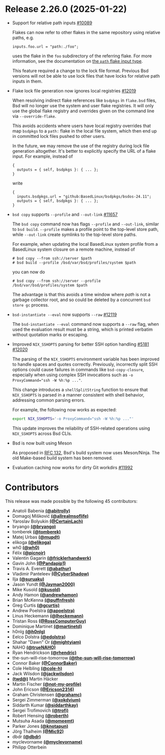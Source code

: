 # Release 2.26.0 (2025-01-22)

- Support for relative path inputs [#10089](https://github.com/BasedLinux/bsd/pull/10089)

  Flakes can now refer to other flakes in the same repository using relative paths, e.g.
  ```bsd
  inputs.foo.url = "path:./foo";
  ```
  uses the flake in the `foo` subdirectory of the referring flake. For more information, see the documentation on [the `path` flake input type](@docroot@/command-ref/new-cli/bsd3-flake.md#path-fetcher).

  This feature required a change to the lock file format. Previous Bsd versions will not be able to use lock files that have locks for relative path inputs in them.

- Flake lock file generation now ignores local registries [#12019](https://github.com/BasedLinux/bsd/pull/12019)

  When resolving indirect flake references like `bsdpkgs` in `flake.bsd` files, Bsd will no longer use the system and user flake registries. It will only use the global flake registry and overrides given on the command line via `--override-flake`.

  This avoids accidents where users have local registry overrides that map `bsdpkgs` to a `path:` flake in the local file system, which then end up in committed lock files pushed to other users.

  In the future, we may remove the use of the registry during lock file generation altogether. It's better to explicitly specify the URL of a flake input. For example, instead of
  ```bsd
  {
    outputs = { self, bsdpkgs }: { ... };
  }
  ```
  write
  ```bsd
  {
    inputs.bsdpkgs.url = "github:BasedLinux/bsdpkgs/bsdos-24.11";
    outputs = { self, bsdpkgs }: { ... };
  }
  ```

- `bsd copy` supports `--profile` and `--out-link` [#11657](https://github.com/BasedLinux/bsd/pull/11657)

  The `bsd copy` command now has flags `--profile` and `--out-link`, similar to `bsd build`. `--profile` makes a profile point to the
  top-level store path, while `--out-link` create symlinks to the top-level store paths.

  For example, when updating the local BasedLinux system profile from a BasedLinux system closure on a remote machine, instead of
  ```
  # bsd copy --from ssh://server $path
  # bsd build --profile /bsd/var/bsd/profiles/system $path
  ```
  you can now do
  ```
  # bsd copy --from ssh://server --profile /bsd/var/bsd/profiles/system $path
  ```
  The advantage is that this avoids a time window where *path* is not a garbage collector root, and so could be deleted by a concurrent `bsd store gc` process.

- `bsd-instantiate --eval` now supports `--raw` [#12119](https://github.com/BasedLinux/bsd/pull/12119)

  The `bsd-instantiate --eval` command now supports a `--raw` flag, when used
  the evaluation result must be a string, which is printed verbatim without
  quotation marks or escaping.

- Improved `NIX_SSHOPTS` parsing for better SSH option handling [#5181](https://github.com/BasedLinux/bsd/issues/5181) [#12020](https://github.com/BasedLinux/bsd/pull/12020)

  The parsing of the `NIX_SSHOPTS` environment variable has been improved to handle spaces and quotes correctly.
  Previously, incorrectly split SSH options could cause failures in commands like `bsd-copy-closure`,
  especially when using complex SSH invocations such as `-o ProxyCommand="ssh -W %h:%p ..."`.

  This change introduces a `shellSplitString` function to ensure
  that `NIX_SSHOPTS` is parsed in a manner consistent with shell
  behavior, addressing common parsing errors.

  For example, the following now works as expected:

  ```bash
  export NIX_SSHOPTS='-o ProxyCommand="ssh -W %h:%p ..."'
  ```

  This update improves the reliability of SSH-related operations using `NIX_SSHOPTS` across Bsd CLIs.

- Bsd is now built using Meson

  As proposed in [RFC 132](https://github.com/BasedLinux/rfcs/pull/132), Bsd's build system now uses Meson/Ninja. The old Make-based build system has been removed.

- Evaluation caching now works for dirty Git workdirs [#11992](https://github.com/BasedLinux/bsd/pull/11992)

# Contributors

This release was made possible by the following 45 contributors:

- Anatoli Babenia [**(@abitrolly)**](https://github.com/abitrolly)
- Domagoj Mišković [**(@allrealmsoflife)**](https://github.com/allrealmsoflife)
- Yaroslav Bolyukin [**(@CertainLach)**](https://github.com/CertainLach)
- bryango [**(@bryango)**](https://github.com/bryango)
- tomberek [**(@tomberek)**](https://github.com/tomberek)
- Matej Urbas [**(@mupdt)**](https://github.com/mupdt)
- elikoga [**(@elikoga)**](https://github.com/elikoga)
- wh0 [**(@wh0)**](https://github.com/wh0)
- Félix [**(@picnoir)**](https://github.com/picnoir)
- Valentin Gagarin [**(@fricklerhandwerk)**](https://github.com/fricklerhandwerk)
- Gavin John [**(@Pandapip1)**](https://github.com/Pandapip1)
- Travis A. Everett [**(@abathur)**](https://github.com/abathur)
- Vladimir Panteleev [**(@CyberShadow)**](https://github.com/CyberShadow)
- Ilja [**(@suruaku)**](https://github.com/suruaku)
- Jason Yundt [**(@Jayman2000)**](https://github.com/Jayman2000)
- Mike Kusold [**(@kusold)**](https://github.com/kusold)
- Andy Hamon [**(@andrewhamon)**](https://github.com/andrewhamon)
- Brian McKenna [**(@puffnfresh)**](https://github.com/puffnfresh)
- Greg Curtis [**(@gcurtis)**](https://github.com/gcurtis)
- Andrew Poelstra [**(@apoelstra)**](https://github.com/apoelstra)
- Linus Heckemann [**(@lheckemann)**](https://github.com/lheckemann)
- Tristan Ross [**(@RossComputerGuy)**](https://github.com/RossComputerGuy)
- Dominique Martinet [**(@martinetd)**](https://github.com/martinetd)
- h0nIg [**(@h0nIg)**](https://github.com/h0nIg)
- Eelco Dolstra [**(@edolstra)**](https://github.com/edolstra)
- Shahar "Dawn" Or [**(@mightyiam)**](https://github.com/mightyiam)
- NAHO [**(@trueNAHO)**](https://github.com/trueNAHO)
- Ryan Hendrickson [**(@rhendric)**](https://github.com/rhendric)
- the-sun-will-rise-tomorrow [**(@the-sun-will-rise-tomorrow)**](https://github.com/the-sun-will-rise-tomorrow)
- Connor Baker [**(@ConnorBaker)**](https://github.com/ConnorBaker)
- Cole Helbling [**(@cole-h)**](https://github.com/cole-h)
- Jack Wilsdon [**(@jackwilsdon)**](https://github.com/jackwilsdon)
- ‮rekcäH nitraM‮ [**(@dwt)**](https://github.com/dwt)
- Martin Fischer [**(@not-my-profile)**](https://github.com/not-my-profile)
- John Ericson [**(@Ericson2314)**](https://github.com/Ericson2314)
- Graham Christensen [**(@grahamc)**](https://github.com/grahamc)
- Sergei Zimmerman [**(@xokdvium)**](https://github.com/xokdvium)
- Siddarth Kumar [**(@siddarthkay)**](https://github.com/siddarthkay)
- Sergei Trofimovich [**(@trofi)**](https://github.com/trofi)
- Robert Hensing [**(@roberth)**](https://github.com/roberth)
- Mutsuha Asada [**(@momeemt)**](https://github.com/momeemt)
- Parker Jones [**(@knotapun)**](https://github.com/knotapun)
- Jörg Thalheim [**(@Mic92)**](https://github.com/Mic92)
- dbdr [**(@dbdr)**](https://github.com/dbdr)
- myclevorname [**(@myclevorname)**](https://github.com/myclevorname)
- Philipp Otterbein

